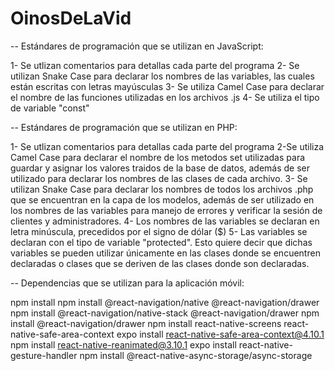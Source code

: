 # OinosDeLaVid
-- Estándares de programación que se utilizan en JavaScript:

1- Se utlizan comentarios para detallas cada parte del programa
2- Se utilizan Snake Case para declarar los nombres de las variables, las cuales están escritas con letras mayúsculas
3- Se utiliza Camel Case para declarar el nombre de las funciones utilizadas en los archivos .js
4- Se utiliza el tipo de variable "const"

-- Estándares de programación que se utilizan en PHP:

1- Se utlizan comentarios para detallas cada parte del programa
2-Se utiliza Camel Case para declarar el nombre de los metodos set utilizadas para guardar y asignar los valores traidos de la base de datos, además de ser utilizado para declarar los nombres de las clases de cada archivo.
3- Se utilizan Snake Case para declarar los nombres de todos los archivos .php que se encuentran en la capa de los modelos, además de ser utilizado en los nombres de las variables para manejo de errores y verificar la sesión de clientes y administradores.
4- Los nombres de las variables se declaran en letra minúscula, precedidos por el signo de dólar ($) 
5- Las variables se declaran con el tipo de variable "protected". Esto quiere decir que dichas variables se pueden utilizar únicamente en las clases donde se encuentren declaradas o clases que se deriven de las clases donde son declaradas.

-- Dependencias que se utilizan para la aplicación móvil:

npm install
npm install @react-navigation/native @react-navigation/drawer
npm install @react-navigation/native-stack @react-navigation/drawer
npm install @react-navigation/drawer
npm install react-native-screens react-native-safe-area-context
expo install react-native-safe-area-context@4.10.1
npm install react-native-reanimated@3.10.1
expo install react-native-gesture-handler
npm install @react-native-async-storage/async-storage